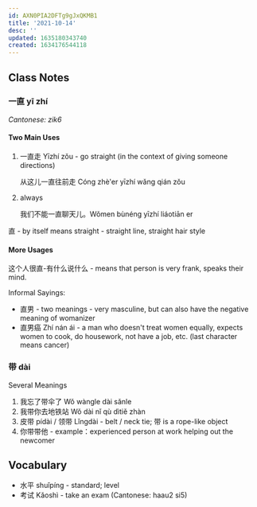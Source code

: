 ```yaml
---
id: AXN0PIA2DFTg9gJxQKMB1
title: '2021-10-14'
desc: ''
updated: 1635180343740
created: 1634176544118
---
```


## Class Notes

### 一直 yī zhí

_Cantonese: zik6_

#### Two Main Uses

1. 一直走  Yīzhí zǒu - go straight (in the context of giving someone directions)

    从这儿一直往前走 Cóng zhè'er yīzhí wǎng qián zǒu

1. always

    我们不能一直聊天儿。Wǒmen bùnéng yīzhí liáotiān er

直 - by itself means straight - straight line, straight hair style

#### More Usages

这个人很直-有什么说什么 - means that person is very frank, speaks their mind.

Informal Sayings:
- 直男 - two meanings - very masculine, but can also have the negative meaning of womanizer
- 直男癌 Zhí nán ái - a man who doesn't treat women equally, expects women to cook, do housework, not have a job, etc. (last character means cancer)

### 带 dài

Several Meanings

1. 我忘了带伞了 Wǒ wàngle dài sǎnle
1. 我带你去地铁站 Wǒ dài nǐ qù dìtiě zhàn
1. 皮带 pídài / 领带 Lǐngdài - belt / neck tie; 带 is a rope-like object
1. 你带带他 - example：experienced person at work helping out the newcomer

## Vocabulary

- 水平 shuǐpíng - standard; level
- 考试 Kǎoshì - take an exam (Cantonese: haau2 si5)